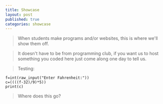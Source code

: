 ```yaml
---
title: Showcase
layout: post
published: true
categories: showcase
---
```


> When students make programs and/or websites, this is where we'll show them off.

> It doesn't have to be from programming club, if you want us to host something you coded here just come along one day to tell us.

> Testing:

    f=int(raw_input("Enter Fahrenheit:"))
    c=((((f-32)/9)*5))
    print(c)

> Where does this go?